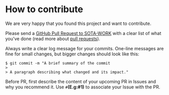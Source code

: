 # How to contribute
We are very happy that you found this project and want to contribute.

Please send a [GitHub Pull Request to SOTA-WORK](https://github.com/SOTA-WORK/SOTA-WORK/pull/new/master) with a clear list of what you've done (read more about [pull requests](http://help.github.com/pull-requests/)). 

Always write a clear log message for your commits. One-line messages are fine for small changes, but bigger changes should look like this:
``` shell
$ git commit -m "A brief summary of the commit
> 
> A paragraph describing what changed and its impact."
```
Before PR, first describe the content of your upcoming PR in Issues and why you recommend it. Use `#`**(E.g:#1)** to associate your Issue with the PR.
